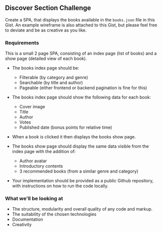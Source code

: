 ## Discover Section Challenge

Create a SPA, that displays the books available in the `books.json` file in this Gist.
An example wireframe is also attached to this Gist, but please feel free to deviate and be as creative as you like.

### Requirements

This is a small 2 page SPA, consisting of an index page (list of books) and a show page (detailed view of each book).

* The books index page should be:

    - Filterable (by category and genre)
    - Searchable (by title and author)
    - Pageable (either frontend or backend pagination is fine for this)

* The books index page should show the following data for each book:

    - Cover image
    - Title
    - Author
    - Votes
    - Published date (bonus points for relative time)

* When a book is clicked it then displays the books show page.

* The books show page should display the same data visible from the index page with the addition of:

    - Author avatar
    - Introductory contents
    - 3 recommended books (from a similar genre and category)

* Your implementation should be provided as a public Github repository, with instructions on how to run the code locally.

### What we'll be looking at

* The structure, modularity and overall quality of any code and markup.
* The suitability of the chosen technologies
* Documentation
* Creativity
